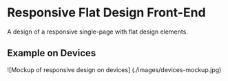 # Responsive Flat Design Front-End

A design of a responsive single-page with flat design elements. 

## Example on Devices


![Mockup of responsive design on devices] (./images/devices-mockup.jpg)

